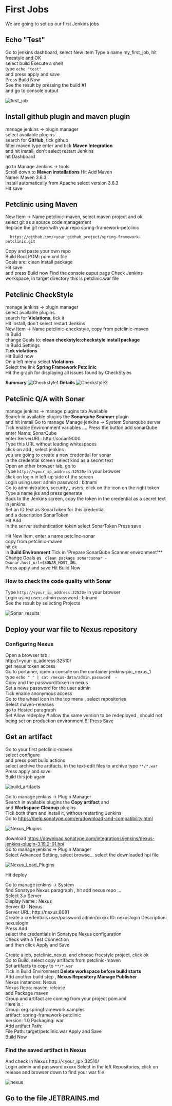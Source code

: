 # First Jobs
We are going to set up our first Jenkins jobs    

## Echo "Test" 
Go to jenkins dashboard, select New Item 
Type a name my_first_job, hit freestyle and OK      
select build Execute a shell   
type ```echo "test"```  
and press  apply and save   
Press Build Now  
See the result by pressing the build #1  
and go to console output  

![first_job](screenshots/first_job.png)


## Install github plugin and maven plugin   
manage jenkins -> plugin manager   
select available plugins  
search for **GitHub**, tick github      
filter maven type enter and tick **Maven Integration**       
and hit install, don't select restart Jenkins  
hit Dashboard  

go to Manage Jenkins -> tools  
Scroll down to **Maven installations**
Hit Add Maven    
Name: Maven 3.6.3  
install automatically from Apache select version 3.6.3  
Hit  save

## Petclinic using Maven 
New Item -> Name petclinic-maven, select  maven project and ok   
select git as a source code management  
Replace the git repo with your repo spring-framework-petclinic
```
  https://github.com/<your_github_project/spring-framework-petclinic.git 
```
Copy and paste your own repo    
Build Root POM: pom.xml file     
Goals are: clean install package   
Hit save   
and press Build now 
Find the console ouput page 
Check Jenkins workspace, in target directory this is petclinic.war file

## Petclinic CheckStyle 
manage jenkins -> plugin manager   
select available plugins  
search for **Violations**, tick it   
Hit install, don't select restart Jenkins    
New Item -> Name petclinic-checkstyle, copy from petclinic-maven  
In Build  
change Goals to: **clean checkstyle:checkstyle install package**  
In Build Settings  
**Tick violations**    
Hit Build now  
On a left menu select **Violations**   
Select the link **Spring Framework Petclinic**   
Hit the graph for displaying all issues found by CheckStyles      

**Summary**
![Checkstyle1](screenshots/checkstyle_summary.png)
**Details**
![Checkstyle2](screenshots/checkstyle_details.png)

## Petclinic Q/A with Sonar 
manage jenkins -> manage plugins  tab Available     
Search in available plugins  the **Sonarqube Scanner** plugin  
and hit install
Go to manage Manage jenkins -> System
Sonarqube server   
Tick enable Environnment variables  ....
Press the button add sonarQube
enter Name: SonarQube  
enter ServerURL: http://sonar:9000    
Type this URL without leading whitespaces  
click on  add , select jenkins   
you are going to create a new credential for sonar     
in the credential screen select kind as a secret text   
Open an other browser tab, go to  
Type ```http://<your_ip_address:32520>``` in your browser    
click on login in left-up side of the screen    
Login using user: admin  password : bitnami  
Go to administration, security , users, click on the icon on the right token  
Type a name jks and press generate     
Back to the Jenkins screen, copy the token in the credential as a secret text in jenkins     
Set an ID text as SonarToken for this credential    
and a description SonarToken     
Hit Add  
In the server authentication token select SonarToken 
Press save 

Hit New Item,  enter a name petclinc-sonar  
copy from petclinic-maven  
hit ok  
in **Build Environment**
Tick in 'Prepare SonarQube Scanner environment'**      
Change Goals as ``` clean package sonar:sonar -Dsonar.host_url=$SONAR_HOST_URL```      
Press apply and save
Hit Build Now  

### How to check the code quality with Sonar
Type ```http://<your_ip_address:32520>``` in your browser  
Login using user: admin  password : bitnami  
See the result by selecting Projects
  
 ![Sonar_results](screenshots/sonar_results.png)

## Deploy your war file to Nexus repository
### Configuring Nexus
Open a browser tab :  
http://<your-ip_address:32510/  
get nexus token access  
Go to portainer, open a console on the container jenkins-pic_nexus_1  
type ``` echo " " | cat /nexus-data/admin.password  - ```  
Copy and the password/token in nexus  
Set a news password for the user admin  
Tick enable anonymous access      
Go to the wheel icon in the top menu , select repositories     
Select maven-releases   
go to Hosted paragraph   
Set Allow redeploy  # allow the same version to be redeployed , should not being set on production environment !!!
Press Save 

## Get an artifact 
Go to your first petclinic-maven   
select configure     
and press post build actions    
select archive the artifacts, in the text-edit files to archive type ```**/*.war```
Press apply and save      
Build this job again

![build_artifacts](screenshots/build_artifacts.png)
 
Go to manage jenkins -> Plugin Manager  
Search in available plugins the **Copy artifact** and   
 and **Workspace Cleanup** plugins  
Tick both them  and install it, without restarting Jenkins  
Go to https://help.sonatype.com/en/download-and-compatibility.html

![Nexus_Plugins](screenshots/nexus_plugin.png)

download
https://download.sonatype.com/integrations/jenkins/nexus-jenkins-plugin-3.19.2-01.hpi  
Go to manage jenkins -> Plugin Manager     
Select Advanced Setting, select browse... select the downloaded hpi file  

![Nexus_Load_Plugins](screenshots/nexus_load_plugin.png)

Hit deploy  

Go to manage jenkins -> System    
find Sonatype Nexus paragraph , hit add nexus repo ...   
Select 3.x Server     
Display Name :  Nexus    
Server ID :  Nexus    
Server URL: http://nexus:8081    
Create a credentials user/password  admin/xxxxx ID: nexuslogin  Description: nexuslogin     
Press Add    
select the credentials in Sonatype Nexus configuration    
Check with a Test Connection    
and then click Apply and Save  

Create a job, petclinic_nexus, and choose freestyle project, click ok  
Go to Build, select copy artifacts from petclinic-maven    
Set artifacts to copy to ```**/*.war ```  
Tick in Build Environment **Delete workspace before build starts**  
Add another build step , **Nexus Repository Manage Publisher**      
Nexus instances:  Nexus  
Nexus Repo: maven-release   
add Package maven   
Group and artifact are coming from your project pom.xml  
Here is :  
Group: org.springframework.samples  
artifact: spring-framework-petclinic  
Version: 1.0
Packaging: war  
Add artifact Path:  
File Path: target/petclinic.war 
Apply and Save  
Build Now  

### Find the saved artifact in Nexus
And check in Nexus http://<your_ip>:32510/  
Login admin and password xxxxx 
Select in the left  Repositories, click on release and browser down to find your war file

![nexus](screenshots/nexus_repository.png)

## Go to the file JETBRAINS.md



